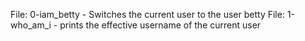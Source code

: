 File: 0-iam_betty - Switches the current user to the user betty
File: 1-who_am_i - prints the effective username of the current user
